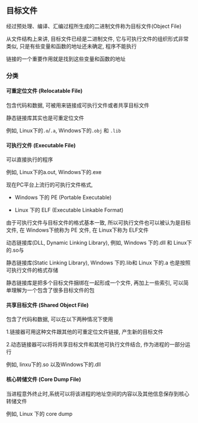 <!--
 * @Description: 
 * @Version: 1.0
 * @Author: daLao
 * @Email: dalao@xxx.com
 * @Date: 2022-10-02 22:24:57
 * @LastEditors: daLao
 * @LastEditTime: 2022-10-03 22:09:42
-->

## 目标文件

经过预处理、编译、汇编过程所生成的二进制文件称为目标文件(Object File)

从文件结构上来讲, 目标文件已经是二进制文件, 它与可执行文件的组织形式非常类似, 只是有些变量和函数的地址还未确定, 程序不能执行

链接的一个重要作用就是找到这些变量和函数的地址


### 分类


#### 可重定位文件 (Relocatable File)

包含代码和数据, 可被用来链接成可执行文件或者共享目标文件

静态链接库其实也是可重定位文件

例如, Linux下的`.o`/`.a`, Windows下的`.obj` 和 `.lib`


#### 可执行文件 (Executable File)

可以直接执行的程序

例如, Linux下的a.out, Windows下的.exe

现在PC平台上流行的可执行文件格式,

- Windows 下的 PE (Portable Executable)

- Linux 下的 ELF (Executable Linkable Format)

由于可执行文件与目标文件的格式基本一致, 所以可执行文件也可以被认为是目标文件, 在 Windows下统称为 PE 文件, 在 Linux下称为 ELF文件

动态链接库(DLL, Dynamic Linking Library), 例如, Windows 下的.dll 和 Linux下的.so与

静态链接库(Static Linking Library), Windows 下的.lib和 Linux 下的.a 也是按照可执行文件的格式存储

静态链接库是把多个目标文件捆绑在一起形成一个文件, 再加上一些索引, 可以简单理解为一个包含了很多目标文件的包


#### 共享目标文件 (Shared Object File)

包含了代码和数据, 可以在以下两种情况下使用

1.链接器可用这种文件跟其他的可重定位文件链接, 产生新的目标文件

2.动态链接器可以将将共享目标文件和其他可执行文件结合, 作为进程的一部分运行

例如, linxu下的.so 以及Windows下的.dll


#### 核心转储文件 (Core Dump File)

当进程意外终止时,系统可以将该进程的地址空间的内容以及其他信息保存到核心转储文件

例如, Linux 下的 core dump